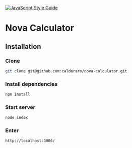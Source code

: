 [![JavaScript Style Guide](https://cdn.rawgit.com/feross/standard/master/badge.svg)](https://github.com/feross/standard)

Nova Calculator
===============

## Installation

### Clone
```bash
git clone git@github.com:calderaro/nova-calculator.git
```
### Install dependencies
```bash
npm install
```
### Start server
```bash
node index
```

### Enter
```bash
http://localhost:3006/
```
